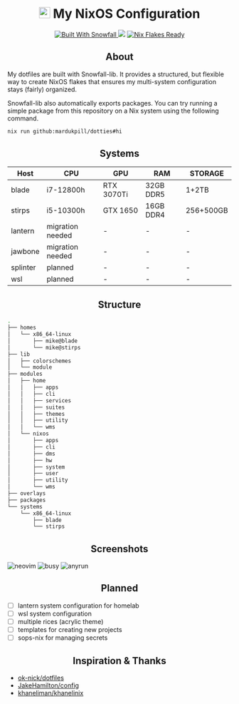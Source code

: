<div align="center">
  <h1>
   <img src="https://nixos.org/logo/nixos-logo-only-hires.png" height="25" /> My NixOS Configuration </a>
  </h1>
</div>

<p align="center">
  <a href="https://github.com/snowfallorg/lib" target="_blank">
 <img alt="Built With Snowfall" src="https://img.shields.io/static/v1?logoColor=d8dee9&label=Built%20With&labelColor=5e81ac&message=Snowfall&color=d8dee9&style=for-the-badge">
</a>
 <a href="https://github.com/mardukpill/dotties/commits"><img src="https://img.shields.io/github/last-commit/mardukpill/dotties?colorA=363a4f&colorB=f5a97f&style=for-the-badge"></a>
  <a href="https://wiki.nixos.org/wiki/Flakes" target="_blank">
 <img alt="Nix Flakes Ready" src="https://img.shields.io/static/v1?logo=nixos&logoColor=d8dee9&label=Nix%20Flakes&labelColor=5e81ac&message=Ready&color=d8dee9&style=for-the-badge">
</a>
</p>

<h2 align="center">
  About
</h2>
My dotfiles are built with Snowfall-lib. It provides a structured, but flexible way to create NixOS flakes that ensures my multi-system configuration stays (fairly) organized.

<p>

Snowfall-lib also automatically exports packages. You can try running a simple
package from this repository on a Nix system using the following command.

```bash
nix run github:mardukpill/dotties#hi
```

<h2 align="center">
  Systems
</h2>

<div align="center">

| Host     | CPU              | GPU        | RAM       | STORAGE   |
| -------- | ---------------- | ---------- | --------- | --------- |
| blade    | i7-12800h        | RTX 3070Ti | 32GB DDR5 | 1+2TB     |
| stirps   | i5-10300h        | GTX 1650   | 16GB DDR4 | 256+500GB |
| lantern  | migration needed | -          | -         | -         |
| jawbone  | migration needed | -          | -         | -         |
| splinter | planned          | -          | -         | -         |
| wsl      | planned          | -          | -         | -         |

</div>

<h2 align="center">
  Structure
</h2>

```bash
.
├── homes
│   └── x86_64-linux
│       ├── mike@blade
│       └── mike@stirps
├── lib
│   ├── colorschemes
│   └── module
├── modules
│   ├── home
│   │   ├── apps
│   │   ├── cli
│   │   ├── services
│   │   ├── suites
│   │   ├── themes
│   │   ├── utility
│   │   └── wms
│   └── nixos
│       ├── apps
│       ├── cli
│       ├── dms
│       ├── hw
│       ├── system
│       ├── user
│       ├── utility
│       └── wms
├── overlays
├── packages
└── systems
    └── x86_64-linux
        ├── blade
        └── stirps
```

<h2 align="center">
  Screenshots
</h2>
 <img alt="neovim" src="https://ploop.city/rosecandy/rosecandy-neovim.png">
 <img alt="busy" src="https://ploop.city/rosecandy/rosecandy-busy.png">
 <img alt="anyrun" src="https://ploop.city/rosecandy/rosecandy-anyrun.png">

<h2 align="center">
  Planned
</h2>

- [ ] lantern system configuration for homelab
- [ ] wsl system configuration
- [ ] multiple rices (acrylic theme)
- [ ] templates for creating new projects
- [ ] sops-nix for managing secrets

<h2 align="center">
  Inspiration & Thanks
</h2>

- [ok-nick/dotfiles](https://github.com/ok-nick/dotfiles)
- [JakeHamilton/config](https://github.com/jakehamilton/config)
- [khaneliman/khanelinix](https://github.com/khaneliman/khanelinix)
